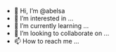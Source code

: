 - 👋 Hi, I’m @abelsa
- 👀 I’m interested in ...
- 🌱 I’m currently learning ...
- 💞️ I’m looking to collaborate on ...
- 📫 How to reach me ...

<!---
abelsa/abelsa is a ✨ special ✨ repository because its `README.md` (this file) appears on your GitHub profile.
You can click the Preview link to take a look at your changes.
--->
